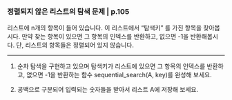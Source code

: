 ### 정렬되지 않은 리스트의 탐색 문제 | p.105
리스트에 n개의 항목이 들어 있습니다. 이 리스트에서 “탐색키” 를 가진 항목을 찾아봅시다. 만약 찾는 항목이 있으면 그 항목의 인덱스를 반환하고, 없으면 -1을 반환해봅시다. 단, 리스트의 항목들은 정렬되어 있지 않습니다.

---

1. 순차 탐색을 구현하고 있으며 탐색키가 리스트에 있으면 그 항목의 인덱스를 반환하고, 없으면 -1을 반환하는 함수 sequential_search(A, key)를 완성해 보세요.

2. 공백으로 구분되어 입력되는 숫자들을 받아서 리스트 A에 저장해 보세요.